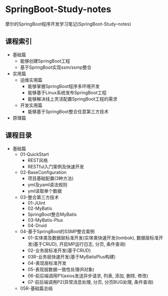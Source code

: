 # SpringBoot-Study-notes
摩尔的SpringBoot程序开发学习笔记(SpringBoot-Study-notes)

## 课程索引
- 基础篇
  - 能够创建SpringBoot工程
  - 基于SpringBoot实现ssm/ssmp整合
- 实用篇
  - 运维实用篇
    - 能够掌握SpringBoot程序多环境开发
    - 能够基于Linux系统发布SpringBoot工程
    - 能够解决线上灵活配置SpringBoot工程的需求
  - 开发实用篇
    - 能够基于SpringBoot整合任意第三方技术
- 原理篇

## 课程目录
- 基础篇
  - 01-QuickStart
    - REST风格
    - RESTful入门案例及快速开发
  - 02-BaseConflguration
    - 项目基础配置(3种方法)
    - yml及yaml语法规则
    - yml读取单个数据
  - 03-整合第三方技术
    - 01-JUint
    - 02-MyBatis
    - SpringBoot整合MyBatis
    - 03-MyBatis-Plus
    - 04-Druid
  - 04-基于SpringBoot的SSMP整合案例
    - 01-实体类及数据层标准开发(实体类快速开发(lombok), 数据层标准开发(基于CRUD), 开启MP运行日志, 分页, 条件查询)
    - 02-业务层标准开发(基于CRUD)
    - 03R-业务层快速开发(基于MyBatisPlus构建)
    - 04-表现层标准开发
    - 05-表现层数据一致性处理(R对象)
    - 06-前后端调用P1(axios发送异步请求, 列表, 添加, 删除, 修改)
    - 07-前后端调用P2(异常消息处理, 分页, 分页BUG处理, 条件查询)
  - 05R-基础篇总结